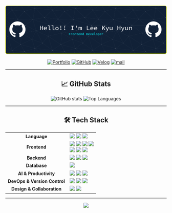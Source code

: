 <div align="center">

![헤더 배너](./images/github-header-banner.png)

[![Portfolio](https://img.shields.io/badge/Portfolio-FF6B6B?style=for-the-badge&logo=firefox&logoColor=white)](https://portfolio-peach-six-81.vercel.app/)
[![GitHub](https://img.shields.io/badge/GitHub-181717?style=for-the-badge&logo=github&logoColor=white)](https://github.com/leekyuhyun?tab=repositories)
[![Velog](https://img.shields.io/badge/Velog-20C997?style=for-the-badge&logo=velog&logoColor=white)](https://velog.io/@leekh010502)
[![mail](https://img.shields.io/badge/mail-03C75A?style=for-the-badge&logo=naver&logoColor=white)](mailto:leekh010502@naver.com)

---

## 📈 GitHub Stats

  <div align="center">
    <img 
      src="https://github-readme-stats.vercel.app/api?username=leekyuhyun&show_icons=true&theme=transparent&count_private=true&hide=stars,contribs" 
      alt="GitHub stats" 
      height="150"
    />
    <img 
      src="https://github-readme-stats.vercel.app/api/top-langs/?username=leekyuhyun&layout=compact&theme=transparent" 
      alt="Top Languages"
      height="150"
    />
  </div>

---

## 🛠️ Tech Stack

<table align="center">
  <tr>
    <td align="center" width="180px"><strong>Language</strong></td>
    <td>
      <img src="https://img.shields.io/badge/JavaScript-F7DF1E?style=flat-square&logo=JavaScript&logoColor=black"/>
      <img src="https://img.shields.io/badge/Java-007396?style=flat-square&logo=Java&logoColor=white"/>
      <img src="https://img.shields.io/badge/Python-3776AB?style=flat-square&logo=Python&logoColor=white"/>
    </td>
  </tr>
  <tr>
    <td align="center"><strong>Frontend</strong></td>
    <td>
      <img src="https://img.shields.io/badge/HTML5-E34F26?style=flat-square&logo=HTML5&logoColor=white"/>
      <img src="https://img.shields.io/badge/CSS3-1572B6?style=flat-square&logo=CSS3&logoColor=white"/>
      <img src="https://img.shields.io/badge/Vue.js-4FC08D?style=flat-square&logo=Vue.js&logoColor=white"/>
      <img src="https://img.shields.io/badge/React-61DAFB?style=flat-square&logo=React&logoColor=black"/>
      <br>
      <img src="https://img.shields.io/badge/Vite-646CFF?style=flat-square&logo=Vite&logoColor=white"/>
      <img src="https://img.shields.io/badge/Axios-5A29E4?style=flat-square&logo=Axios&logoColor=white"/>
      <img src="https://img.shields.io/badge/Bootstrap-7952B3?style=flat-square&logo=Bootstrap&logoColor=white"/>
    </td>
  </tr>
  <tr>
    <td align="center"><strong>Backend</strong></td>
    <td>
      <img src="https://img.shields.io/badge/FastAPI-009688?style=flat-square&logo=FastAPI&logoColor=white"/>
      <img src="https://img.shields.io/badge/Flask-000000?style=flat-square&logo=Flask&logoColor=white"/>
      <img src="https://img.shields.io/badge/JSP-F8DC75?style=flat-square&logoColor=black"/>
    </td>
  </tr>
  <tr>
    <td align="center"><strong>Database</strong></td>
    <td>
      <img src="https://img.shields.io/badge/MySQL-4479A1?style=flat-square&logo=MySQL&logoColor=white"/>
    </td>
  </tr>
  <tr>
    <td align="center"><strong>AI & Productivity</strong></td>
    <td>
      <img src="https://img.shields.io/badge/ChatGPT-74AA9C?style=flat-square&logo=OpenAI&logoColor=white"/>
      <img src="https://img.shields.io/badge/Gemini-8E77EE?style=flat-square&logo=Gemini&logoColor=white"/>
      <img src="https://img.shields.io/badge/v0.dev-000000?style=flat-square&logo=v0&logoColor=white"/>
    </td>
  </tr>
  <tr>
    <td align="center"><strong>DevOps & Version Control</strong></td>
    <td>
      <img src="https://img.shields.io/badge/Git-F05032?style=flat-square&logo=Git&logoColor=white"/>
      <img src="https://img.shields.io/badge/GitHub-181717?style=flat-square&logo=GitHub&logoColor=white"/>
      <img src="https://img.shields.io/badge/Vercel-000000?style=flat-square&logo=Vercel&logoColor=white"/>
    </td>
  </tr>
  <tr>
    <td align="center"><strong>Design & Collaboration</strong></td>
    <td>
      <img src="https://img.shields.io/badge/Figma-F24E1E?style=flat-square&logo=Figma&logoColor=white"/>
      <img src="https://img.shields.io/badge/Notion-000000?style=flat-square&logo=Notion&logoColor=white"/>
    </td>
  </tr>
</table>

---

<div align="center">
  <img src="https://hits.seeyoufarm.com/api/count/incr/badge.svg?url=https%3A%2F%2Fgithub.com%2Fleekyuhyun&count_bg=%2379C83D&title_bg=%23555555&icon=&icon_color=%23E7E7E7&title=hits&edge_flat=false"/>
</div>

